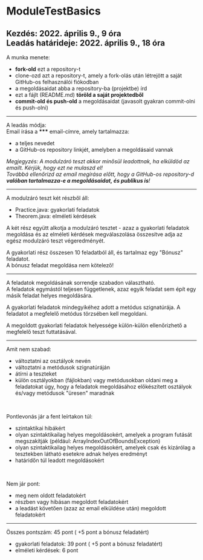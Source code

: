 # ModuleTestBasics

Kezdés: 2022. április 9., 9 óra<br>
Leadás határideje: 2022. április 9., 18 óra
---

A munka menete:<br>
- <b>fork-old</b> ezt a repository-t
- clone-ozd azt a repository-t, amely a fork-olás után létrejött a saját GitHub-os felhasználói fiókodban
- a megoldásaidat abba a repository-ba (projektbe) írd
- ezt a fájlt (README.md) <b>töröld a saját projektedből</b>
- <b>commit-old és push-old</b> a megoldásaidat (javasolt gyakran commit-olni és push-olni)

---

A leadás módja:<br>
Email írása a <b>***</b> email-címre, amely tartalmazza:
- a teljes nevedet
- a GitHub-os repository linkjét, amelyben a megoldásaid vannak

<i>Megjegyzés: A modulzáró teszt akkor minősül leadottnak, ha elküldöd az emailt. Kérjük, hogy ezt ne mulaszd el!<br>
Továbbá ellenőrizd az email megírása előtt, hogy a GitHub-os repository-d <b>valóban tartalmazza-e a megoldásaidat, és publikus is</b>!</i>

---

A modulzáró teszt két részből áll:
- Practice.java: gyakorlati feladatok
- Theorem.java: elméleti kérdések

A két rész együtt alkotja a modulzáró tesztet - azaz a gyakorlati feladatok megoldása és az elméleti kérdések megválaszolása összesítve adja az egész modulzáró teszt végeredményét.

A gyakorlati rész összesen 10 feladatból áll, és tartalmaz egy "Bónusz" feladatot.<br>
A bónusz feladat megoldása nem kötelező!

---

A feladatok megoldásának sorrendje szabadon választható.<br>
A feladatok egymástól teljesen függetlenek, azaz egyik feladat sem épít egy másik feladat helyes megoldására.

A gyakorlati feladatok mindegyikéhez adott a metódus szignatúrája. A feladatot a megfelelő metódus törzsében kell megoldani.

A megoldott gyakorlati feladatok helyessége külön-külön ellenőrizhető a megfelelő teszt futtatásával.

---

Amit nem szabad:
- változtatni az osztályok nevén
- változtatni a metódusok szignatúráján
- átírni a teszteket
- külön osztályokban (fájlokban) vagy metódusokban oldani meg a feladatokat úgy, hogy a feladatok megoldásához előkészített osztályok és/vagy metódusok "üresen" maradnak
<br>

Pontlevonás jár a fent leírtakon túl:
- szintaktikai hibákért
- olyan szintaktikailag helyes megoldásokért, amelyek a program futását megszakítják (például: ArrayIndexOutOfBoundsException)
- olyan szintaktikailag helyes megoldásokért, amelyek csak és kizárólag a tesztekben látható esetekre adnak helyes eredményt
- határidőn túl leadott megoldásokért
<br>

Nem jár pont:
- meg nem oldott feladatokért
- részben vagy hibásan megoldott feladatokért
- a leadást követően (azaz az email elküldése után) megoldott feladatokért

---

Összes pontszám: 45 pont ( +5 pont a bónusz feladatért)
- gyakorlati feladatok: 39 pont ( +5 pont a bónusz feladatért)
- elméleti kérdések: 6 pont
